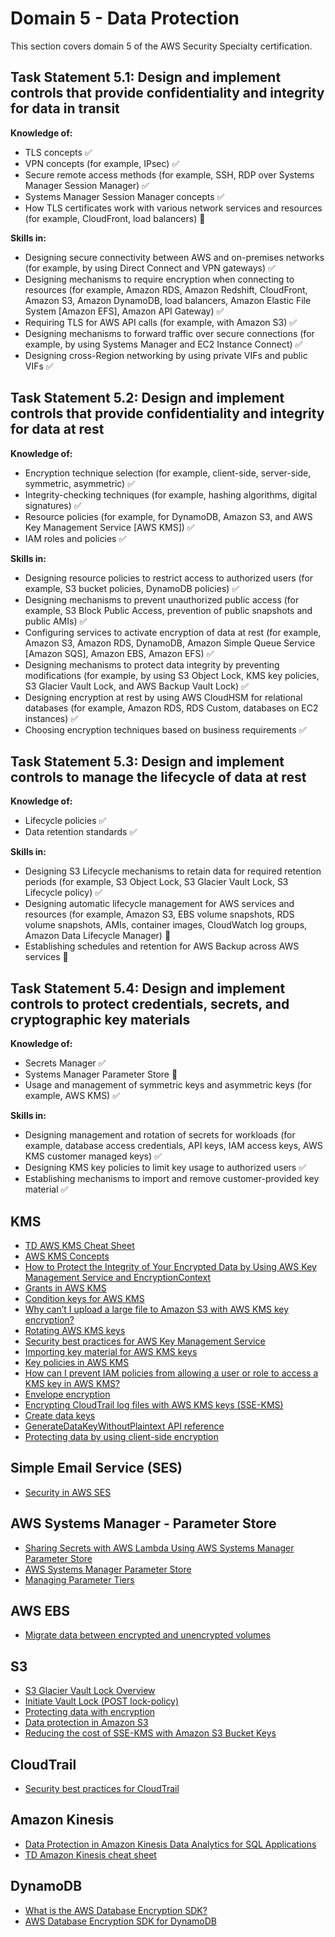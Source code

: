 # Domain 5 - Data Protection

This section covers domain 5 of the AWS Security Specialty certification.

## Task Statement 5.1: Design and implement controls that provide confidentiality and integrity for data in transit

**Knowledge of:**

- TLS concepts :white_check_mark:
- VPN concepts (for example, IPsec) :white_check_mark:
- Secure remote access methods (for example, SSH, RDP over Systems Manager Session Manager) :white_check_mark:
- Systems Manager Session Manager concepts :white_check_mark:
- How TLS certificates work with various network services and resources (for example, CloudFront, load balancers) :large_orange_diamond:

**Skills in:**

- Designing secure connectivity between AWS and on-premises networks (for example, by using Direct Connect and VPN gateways) :white_check_mark:
- Designing mechanisms to require encryption when connecting to resources (for example, Amazon RDS, Amazon Redshift, CloudFront, Amazon S3, Amazon DynamoDB, load balancers, Amazon Elastic File System [Amazon EFS], Amazon API Gateway) :white_check_mark:
- Requiring TLS for AWS API calls (for example, with Amazon S3) :white_check_mark:
- Designing mechanisms to forward traffic over secure connections (for example, by using Systems Manager and EC2 Instance Connect) :white_check_mark:
- Designing cross-Region networking by using private VIFs and public VIFs :white_check_mark:

## Task Statement 5.2: Design and implement controls that provide confidentiality and integrity for data at rest

**Knowledge of:**

- Encryption technique selection (for example, client-side, server-side, symmetric, asymmetric) :white_check_mark:
- Integrity-checking techniques (for example, hashing algorithms, digital signatures) :white_check_mark:
- Resource policies (for example, for DynamoDB, Amazon S3, and AWS Key Management Service [AWS KMS]) :white_check_mark:
- IAM roles and policies :white_check_mark:

**Skills in:**

- Designing resource policies to restrict access to authorized users (for example, S3 bucket policies, DynamoDB policies) :white_check_mark:
- Designing mechanisms to prevent unauthorized public access (for example, S3 Block Public Access, prevention of public snapshots and public AMIs) :white_check_mark:
- Configuring services to activate encryption of data at rest (for example, Amazon S3, Amazon RDS, DynamoDB, Amazon Simple Queue Service [Amazon SQS], Amazon EBS, Amazon EFS) :white_check_mark:
- Designing mechanisms to protect data integrity by preventing modifications (for example, by using S3 Object Lock, KMS key policies, S3 Glacier Vault Lock, and AWS Backup Vault Lock) :white_check_mark:
- Designing encryption at rest by using AWS CloudHSM for relational databases (for example, Amazon RDS, RDS Custom, databases on EC2 instances) :white_check_mark:
- Choosing encryption techniques based on business requirements :white_check_mark:

## Task Statement 5.3: Design and implement controls to manage the lifecycle of data at rest

**Knowledge of:**

- Lifecycle policies :white_check_mark:
- Data retention standards :white_check_mark:

**Skills in:**

- Designing S3 Lifecycle mechanisms to retain data for required retention periods (for example, S3 Object Lock, S3 Glacier Vault Lock, S3 Lifecycle policy) :white_check_mark:
- Designing automatic lifecycle management for AWS services and resources (for example, Amazon S3, EBS volume snapshots, RDS volume snapshots, AMIs, container images, CloudWatch log groups, Amazon Data Lifecycle Manager) :large_orange_diamond:
- Establishing schedules and retention for AWS Backup across AWS services :large_orange_diamond:

## Task Statement 5.4: Design and implement controls to protect credentials, secrets, and cryptographic key materials

**Knowledge of:**

- Secrets Manager :white_check_mark:
- Systems Manager Parameter Store :large_orange_diamond:
- Usage and management of symmetric keys and asymmetric keys (for example, AWS KMS) :white_check_mark:

**Skills in:**

- Designing management and rotation of secrets for workloads (for example, database access credentials, API keys, IAM access keys, AWS KMS customer managed keys) :white_check_mark:
- Designing KMS key policies to limit key usage to authorized users :white_check_mark:
- Establishing mechanisms to import and remove customer-provided key
material :white_check_mark:

## KMS

- [TD AWS KMS Cheat Sheet](https://tutorialsdojo.com/aws-key-management-service-aws-kms/)
- [AWS KMS Concepts](https://docs.aws.amazon.com/kms/latest/developerguide/concepts.html#customer-cmk)
- [How to Protect the Integrity of Your Encrypted Data by Using AWS Key Management Service and EncryptionContext](https://aws.amazon.com/blogs/security/how-to-protect-the-integrity-of-your-encrypted-data-by-using-aws-key-management-service-and-encryptioncontext/)
- [Grants in AWS KMS](https://docs.aws.amazon.com/kms/latest/developerguide/grants.html)
- [Condition keys for AWS KMS](https://docs.aws.amazon.com/kms/latest/developerguide/policy-conditions.html)
- [Why can’t I upload a large file to Amazon S3 with AWS KMS key encryption?](https://repost.aws/knowledge-center/s3-large-file-encryption-kms-key)
- [Rotating AWS KMS keys](https://docs.aws.amazon.com/kms/latest/developerguide/rotate-keys.html#rotate-keys-how-it-works)
- [Security best practices for AWS Key Management Service](https://docs.aws.amazon.com/kms/latest/developerguide/best-practices.html)
- [Importing key material for AWS KMS keys](https://docs.aws.amazon.com/kms/latest/developerguide/importing-keys.html)
- [Key policies in AWS KMS](https://docs.aws.amazon.com/kms/latest/developerguide/key-policies.html#key-policy-default)
- [How can I prevent IAM policies from allowing a user or role to access a KMS key in AWS KMS?](https://repost.aws/knowledge-center/kms-prevent-access)
- [Envelope encryption](https://docs.aws.amazon.com/kms/latest/developerguide/concepts.html#enveloping)
- [Encrypting CloudTrail log files with AWS KMS keys (SSE-KMS)](https://docs.aws.amazon.com/awscloudtrail/latest/userguide/encrypting-cloudtrail-log-files-with-aws-kms.html)
- [Create data keys](https://docs.aws.amazon.com/kms/latest/developerguide/concepts.html#data-keys)
- [GenerateDataKeyWithoutPlaintext API reference](https://docs.aws.amazon.com/kms/latest/APIReference/API_GenerateDataKeyWithoutPlaintext.html)
- [Protecting data by using client-side encryption](https://docs.aws.amazon.com/AmazonS3/latest/userguide/UsingClientSideEncryption.html)

## Simple Email Service (SES)

- [Security in AWS SES](https://docs.aws.amazon.com/ses/latest/dg/security.html)

## AWS Systems Manager - Parameter Store

- [Sharing Secrets with AWS Lambda Using AWS Systems Manager Parameter Store](https://aws.amazon.com/blogs/compute/sharing-secrets-with-aws-lambda-using-aws-systems-manager-parameter-store/)
- [AWS Systems Manager Parameter Store](https://docs.aws.amazon.com/systems-manager/latest/userguide/systems-manager-parameter-store.html)
- [Managing Parameter Tiers](https://docs.aws.amazon.com/systems-manager/latest/userguide/parameter-store-advanced-parameters.html)

## AWS EBS

- [Migrate data between encrypted and unencrypted volumes](https://docs.aws.amazon.com/AWSEC2/latest/UserGuide/EBSEncryption.html#migrate-data-encrypted-unencrypted)

## S3

- [S3 Glacier Vault Lock Overview](https://docs.aws.amazon.com/amazonglacier/latest/dev/vault-lock.html#vault-lock-overview)
- [Initiate Vault Lock (POST lock-policy)](https://docs.aws.amazon.com/amazonglacier/latest/dev/api-InitiateVaultLock.html)
- [Protecting data with encryption](https://docs.aws.amazon.com/AmazonS3/latest/userguide/UsingEncryption.html)
- [Data protection in Amazon S3](https://docs.aws.amazon.com/AmazonS3/latest/userguide/DataDurability.html)
- [Reducing the cost of SSE-KMS with Amazon S3 Bucket Keys](https://docs.aws.amazon.com/AmazonS3/latest/userguide/bucket-key.html)

## CloudTrail

- [Security best practices for CloudTrail](https://docs.aws.amazon.com/awscloudtrail/latest/userguide/best-practices-security.html)

## Amazon Kinesis

- [Data Protection in Amazon Kinesis Data Analytics for SQL Applications](https://docs.aws.amazon.com/kinesisanalytics/latest/dev/data-protection.html)
- [TD Amazon Kinesis cheat sheet](https://tutorialsdojo.com/amazon-kinesis/)

## DynamoDB

- [What is the AWS Database Encryption SDK?](https://docs.aws.amazon.com/database-encryption-sdk/latest/devguide/what-is-database-encryption-sdk.html)
- [AWS Database Encryption SDK for DynamoDB](https://docs.aws.amazon.com/database-encryption-sdk/latest/devguide/dynamodb-encryption-client.html)

